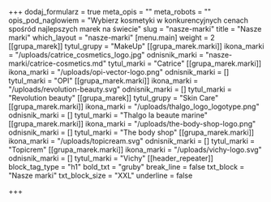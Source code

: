 +++
dodaj_formularz = true
meta_opis = ""
meta_robots = ""
opis_pod_naglowiem = "Wybierz kosmetyki w konkurencyjnych cenach<br>spośród najlepszych marek na świecie"
slug = "nasze-marki"
title = "Nasze marki"
which_layout = "nasze-marki"
[menu.main]
weight = 2
[[grupa_marek]]
tytul_grupy = "MakeUp"
[[grupa_marek.marki]]
ikona_marki = "/uploads/catrice_cosmetics_logo.jpg"
odnisnik_marki = "nasze-marki/catrice-cosmetics.md"
tytul_marki = "Catrice"
[[grupa_marek.marki]]
ikona_marki = "/uploads/opi-vector-logo.png"
odnisnik_marki = []
tytul_marki = "OPI"
[[grupa_marek.marki]]
ikona_marki = "/uploads/revolution-beauty.svg"
odnisnik_marki = []
tytul_marki = "Revolution beauty"
[[grupa_marek]]
tytul_grupy = "Skin Care"
[[grupa_marek.marki]]
ikona_marki = "/uploads/thalgo_logo_logotype.png"
odnisnik_marki = []
tytul_marki = "Thalgo la beaute marine"
[[grupa_marek.marki]]
ikona_marki = "/uploads/the-body-shop-logo.png"
odnisnik_marki = []
tytul_marki = "The body shop"
[[grupa_marek.marki]]
ikona_marki = "/uploads/topicream.svg"
odnisnik_marki = []
tytul_marki = "Topicrem"
[[grupa_marek.marki]]
ikona_marki = "/uploads/vichy-logo.svg"
odnisnik_marki = []
tytul_marki = "Vichy"
[[header_repeater]]
block_tag_type = "h1"
bold_txt = "gruby"
break_line = false
txt_block = "Nasze marki"
txt_block_size = "XXL"
underline = false

+++
